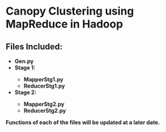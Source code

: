 Canopy Clustering using MapReduce in Hadoop
=

Files Included:
-
<ul>
<li><b>Gen.py</b></li>
<li><b>Stage 1:<b>
<ul><li>MapperStg1.py</li> 
<li>ReducerStg1.py</li></ul>
<li><b>Stage 2:
<ul><li>MapperStg2.py</li>
<li>ReducerStg2.py</li></ul>
</ul>


Functions of each of the files will be updated at a later date.
